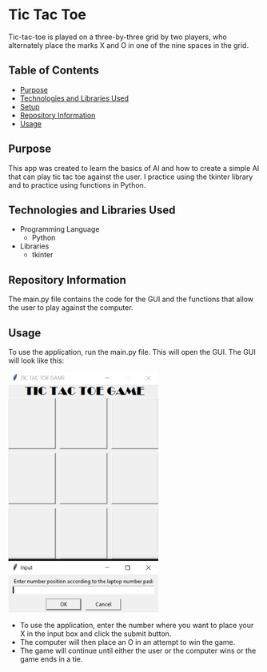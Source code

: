 # Tic Tac Toe

Tic-tac-toe is played on a three-by-three grid by two players, who alternately place the marks X and O in one of the nine spaces in the grid.



## Table of Contents
- [Purpose](#purpose)
- [Technologies and Libraries Used](#technologies-and-libraries-used)
- [Setup](#setup)
- [Repository Information](#repository-information)
- [Usage](#usage)


## Purpose
This app was created to learn the basics of AI and how to create a simple AI that can play tic tac toe against the user. I practice using the tkinter library and to practice using functions in Python.


## Technologies and Libraries Used
- Programming Language
    - Python
- Libraries
    - tkinter



## Repository Information
The main.py file contains the code for the GUI and the functions that allow the user to play against the computer. 


## Usage
To use the application, run the main.py file. This will open the GUI. 
The GUI will look like this:

<kbd><img src="image.png" width="300"></kbd>


- To use the application, enter the number where you want to place your X in the input box and click the submit button. 
- The computer will then place an O in an attempt to win the game. 
- The game will continue until either the user or the computer wins or the game ends in a tie.
